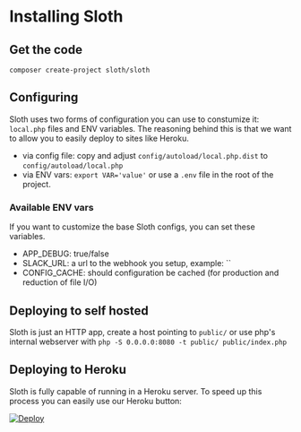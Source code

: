# Installing Sloth

## Get the code

`composer create-project sloth/sloth`

## Configuring

Sloth uses two forms of configuration you can use to constumize it: `local.php` files and ENV variables. The reasoning behind this is that we want to allow you to easily deploy to sites like Heroku.

* via config file: copy and adjust `config/autoload/local.php.dist` to `config/autoload/local.php`
* via ENV vars: `export VAR='value'` or use a `.env` file in the root of the project.

### Available ENV vars

If you want to customize the base Sloth configs, you can set these variables.

* APP_DEBUG: true/false
* SLACK_URL: a url to the webhook you setup, example: ``
* CONFIG_CACHE: should configuration be cached (for production and reduction of file I/O)

## Deploying to self hosted

Sloth is just an HTTP app, create a host pointing to `public/` or use php's internal webserver with `php -S 0.0.0.0:8080 -t public/ public/index.php`

## Deploying to Heroku

Sloth is fully capable of running in a Heroku server. To speed up this process you can easily use our Heroku button:

[![Deploy](https://www.herokucdn.com/deploy/button.png)](https://heroku.com/deploy)



